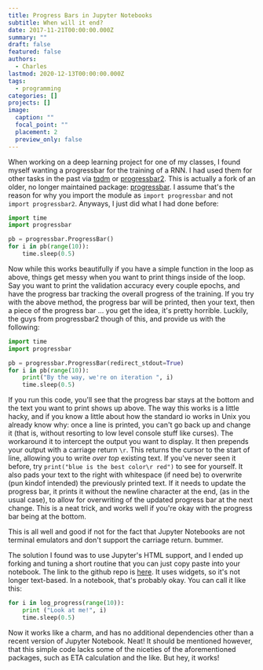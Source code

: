 ```yaml
---
title: Progress Bars in Jupyter Notebooks
subtitle: When will it end?
date: 2017-11-21T00:00:00.000Z
summary: ""
draft: false
featured: false
authors:
  - Charles
lastmod: 2020-12-13T00:00:00.000Z
tags:
  - programming
categories: []
projects: []
image:
  caption: ""
  focal_point: ""
  placement: 2
  preview_only: false
---
```

When working on a deep learning project for one of my classes, I found myself wanting a progressbar for the training of a RNN. I had used them for other tasks in the past via [tqdm](https://github.com/tqdm/tqdm) or [progressbar2](https://pypi.python.org/pypi/progressbar2). This is actually a fork of an older, no longer maintained package: [progressbar](https://pypi.python.org/pypi/progressbar). I assume that's the reason for why you import the module as `import progressbar` and not `import progressbar2`. Anyways, I just did what I had done before: 

```python
import time
import progressbar

pb = progressbar.ProgressBar()
for i in pb(range(10)):
    time.sleep(0.5)
```

Now while this works beautifully if you have a simple function in the loop as above, things get messy when you want to print things inside of the loop. Say you want to print the validation accuracy every couple epochs, and have the progress bar tracking the overall progress of the training. If you try with the above method, the progress bar will be printed, then your text, then a piece of the progress bar ... you get the idea, it's pretty horrible. Luckily, the guys from progressbar2 though of this, and provide us with the following:

```python 
import time
import progressbar

pb = progressbar.ProgressBar(redirect_stdout=True)
for i in pb(range(10)):
    print("By the way, we're on iteration ", i)
    time.sleep(0.5) 
```

If you run this code, you'll see that the progress bar stays at the bottom and the text you want to print shows up above. The way this works is a little hacky, and if you know a little about how the standard io works in Unix you already know why: once a line is printed, you can't go back up and change it (that is, without resorting to low level console stuff like curses). 
The workaround it to intercept the output you want to display. It then prepends your output with a carriage return `\r`. This returns the cursor to the start of line, allowing you to write *over top* existing text. If you've never seen it before, try `print("blue is the best color\r red")` to see for yourself. It also pads your text to the right with whitespace (if need be) to overwrite (pun kindof intended) the previously printed text. If it needs to update the progress bar, it prints it
without the newline character at the end, (as in the usual case), to allow for overwriting of the updated progress bar at the next change.
This is a neat trick, and works well if you're okay with the progress bar being at the bottom.

This is all well and good if not for the fact that Jupyter Notebooks are not terminal emulators and don't support the carriage return. bummer.  

The solution I found was to use Jupyter's HTML support, and I ended up forking and tuning a short routine that you can just copy paste into your notebook. The link to the github repo is [here](https://github.com/metaember/log-progress). It uses widgets, so it's not longer text-based. In a notebook, that's probably okay. You can call it like this:

```python
for i in log_progress(range(10)):
    print ("Look at me!", i)
    time.sleep(0.5)
```

Now it works like a charm, and has no additional dependencies other than a recent version of Jupyter Notebook. Neat!
It should be mentioned however, that this simple code lacks some of the niceties of the aforementioned packages, such as ETA calculation and the like. But hey, it works!
